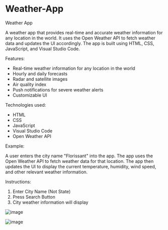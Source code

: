 # Weather-App
Weather App

A weather app that provides real-time and accurate weather information for any location in the world. 
It uses the Open Weather API to fetch weather data and updates the UI accordingly. The app is built using HTML, CSS, JavaScript, and Visual Studio Code.

Features:

- Real-time weather information for any location in the world
- Hourly and daily forecasts
- Radar and satellite images
- Air quality index
- Push notifications for severe weather alerts
- Customizable UI

Technologies used:

- HTML
- CSS
- JavaScript
- Visual Studio Code
- Open Weather API

Example:

A user enters the city name "Florissant" into the app. The app uses the Open Weather API to fetch weather data for that location. 
The app then updates the UI to display the current temperature, humidity, wind speed, and other relevant weather information.

Instructions:
1. Enter City Name (Not State)
2. Press Search Button
3. City weather information will display

![image](https://github.com/JoshxWill/Weather-App/assets/101890023/76fa429b-19e4-4bdf-96d2-0ec7a207a770)

![image](https://github.com/JoshxWill/Weather-App/assets/101890023/4479dd9d-7769-4bfb-a541-2acc1e755577)

